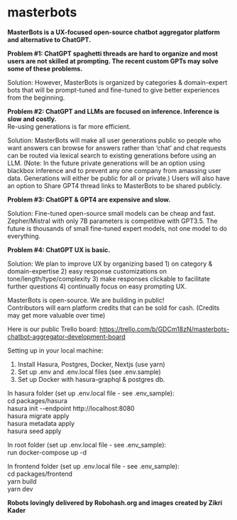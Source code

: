 # masterbots

**MasterBots is a UX-focused open-source chatbot aggregator platform and alternative to ChatGPT.**

**Problem #1: ChatGPT spaghetti threads are hard to organize and most users are not skilled at prompting.  The recent custom GPTs may solve some of these problems.**

Solution: However, MasterBots is organized by categories & domain-expert bots that will be prompt-tuned and fine-tuned to give better experiences from the beginning.

**Problem #2: ChatGPT and LLMs are focused on inference.  Inference is slow and costly.**  
Re-using generations is far more efficient. 

Solution: MasterBots will make all user generations public so people who want answers can browse for answers rather than ‘chat’ and chat requests can be routed via lexical search to existing generations before using an LLM. (Note: In the future private generations will be an option using blackbox inference and to prevent any one company from amassing user data. Generations will either be public for all or private.)  Users will also have an option to Share GPT4 thread links to MasterBots to be shared publicly. 

**Problem #3: ChatGPT & GPT4 are expensive and slow.**

Solution: Fine-tuned open-source small models can be cheap and fast.  Zepher/Mistral with only 7B parameters is competitive with GPT3.5.  The future is thousands of small fine-tuned expert models, not one model to do everything. 

**Problem #4: ChatGPT UX is basic.**  

Solution:  We plan to improve UX by organizing based 1) on category & domain-expertise 2) easy response customizations on tone/length/type/complexity 3)  make responses clickable to facilitate further questions 4) continually focus on easy prompting UX.

MasterBots is open-source.  We are building in public!  
Contributors will earn platform credits that can be sold for cash.
(Credits may get more valuable over time)

Here is our public Trello board: 
https://trello.com/b/GDCm18zN/masterbots-chatbot-aggregator-development-board

Setting up in your local machine:
<ol>
<li>Install Hasura, Postgres, Docker, Nextjs (use yarn)</li>
<li>Set up .env and .env.local files (see .env.sample)</li>
<li>Set up Docker with hasura-graphql & postgres db. </li>
</ol>

In hasura folder (set up .env.local file - see .env_sample):<br>
cd packages/hasura<br>
hasura init --endpoint http://localhost:8080<br>
hasura migrate apply<br>
hasura metadata apply<br>
hasura seed apply<br>

In root folder (set up .env.local file - see .env_sample):<br>
run docker-compose up -d<br>

In frontend folder (set up .env.local file - see .env_sample):<br>
cd packages/frontend<br>
yarn build<br>
yarn dev<br>

**Robots lovingly delivered by Robohash.org and images created by Zikri Kader** 



